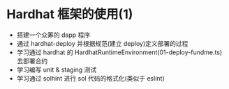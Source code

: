 # Hardhat 框架的使用(1)

- 搭建一个众筹的 dapp 程序
- 通过 hardhat-deploy 并根据规范(建立 deploy)定义部署的过程
- 学习通过 hardhat 的 HardhatRuntimeEnvironment(01-deploy-fundme.ts) 去部署合约
- 学习编写 unit & staging 测试
- 学习通过 solhint 进行 sol 代码的格式化(类似于 eslint)